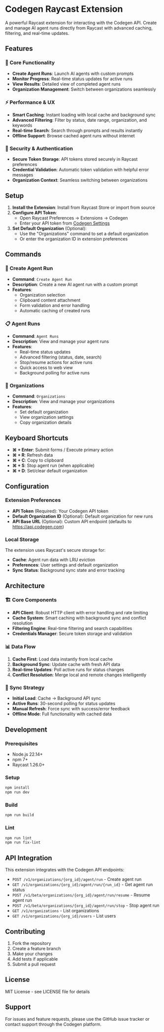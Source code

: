 # Codegen Raycast Extension

A powerful Raycast extension for interacting with the Codegen API. Create and manage AI agent runs directly from Raycast with advanced caching, filtering, and real-time updates.

## Features

### 🚀 **Core Functionality**
- **Create Agent Runs**: Launch AI agents with custom prompts
- **Monitor Progress**: Real-time status updates for active runs
- **View Results**: Detailed view of completed agent runs
- **Organization Management**: Switch between organizations seamlessly

### ⚡ **Performance & UX**
- **Smart Caching**: Instant loading with local cache and background sync
- **Advanced Filtering**: Filter by status, date range, organization, and keywords
- **Real-time Search**: Search through prompts and results instantly
- **Offline Support**: Browse cached agent runs without internet

### 🔐 **Security & Authentication**
- **Secure Token Storage**: API tokens stored securely in Raycast preferences
- **Credential Validation**: Automatic token validation with helpful error messages
- **Organization Context**: Seamless switching between organizations

## Setup

1. **Install the Extension**: Install from Raycast Store or import from source
2. **Configure API Token**: 
   - Open Raycast Preferences → Extensions → Codegen
   - Enter your API token from [Codegen Settings](https://app.codegen.com/settings)
3. **Set Default Organization** (Optional):
   - Use the "Organizations" command to set a default organization
   - Or enter the organization ID in extension preferences

## Commands

### 📝 **Create Agent Run**
- **Command**: `Create Agent Run`
- **Description**: Create a new AI agent run with a custom prompt
- **Features**:
  - Organization selection
  - Clipboard content attachment
  - Form validation and error handling
  - Automatic caching of created runs

### 📋 **Agent Runs**
- **Command**: `Agent Runs`
- **Description**: View and manage your agent runs
- **Features**:
  - Real-time status updates
  - Advanced filtering (status, date, search)
  - Stop/resume actions for active runs
  - Quick access to web view
  - Background polling for active runs

### 🏢 **Organizations**
- **Command**: `Organizations`
- **Description**: View and manage your organizations
- **Features**:
  - Set default organization
  - View organization settings
  - Copy organization details

## Keyboard Shortcuts

- **⌘ + Enter**: Submit forms / Execute primary action
- **⌘ + R**: Refresh data
- **⌘ + C**: Copy to clipboard
- **⌘ + S**: Stop agent run (when applicable)
- **⌘ + D**: Set/clear default organization

## Configuration

### Extension Preferences

- **API Token** (Required): Your Codegen API token
- **Default Organization ID** (Optional): Default organization for new runs
- **API Base URL** (Optional): Custom API endpoint (defaults to https://api.codegen.com)

### Local Storage

The extension uses Raycast's secure storage for:
- **Cache**: Agent run data with LRU eviction
- **Preferences**: User settings and default organization
- **Sync Status**: Background sync state and error tracking

## Architecture

### 🏗️ **Core Components**
- **API Client**: Robust HTTP client with error handling and rate limiting
- **Cache System**: Smart caching with background sync and conflict resolution
- **Filtering Engine**: Real-time filtering and search capabilities
- **Credentials Manager**: Secure token storage and validation

### 📊 **Data Flow**
1. **Cache First**: Load data instantly from local cache
2. **Background Sync**: Update cache with fresh API data
3. **Real-time Updates**: Poll active runs for status changes
4. **Conflict Resolution**: Merge local and remote changes intelligently

### 🔄 **Sync Strategy**
- **Initial Load**: Cache → Background API sync
- **Active Runs**: 30-second polling for status updates
- **Manual Refresh**: Force sync with success/error feedback
- **Offline Mode**: Full functionality with cached data

## Development

### Prerequisites
- Node.js 22.14+
- npm 7+
- Raycast 1.26.0+

### Setup
```bash
npm install
npm run dev
```

### Build
```bash
npm run build
```

### Lint
```bash
npm run lint
npm run fix-lint
```

## API Integration

This extension integrates with the Codegen API endpoints:

- `POST /v1/organizations/{org_id}/agent/run` - Create agent run
- `GET /v1/organizations/{org_id}/agent/run/{run_id}` - Get agent run status
- `POST /v1/beta/organizations/{org_id}/agent/run/resume` - Resume agent run
- `POST /v1/beta/organizations/{org_id}/agent/run/stop` - Stop agent run
- `GET /v1/organizations` - List organizations
- `GET /v1/organizations/{org_id}/users` - List users

## Contributing

1. Fork the repository
2. Create a feature branch
3. Make your changes
4. Add tests if applicable
5. Submit a pull request

## License

MIT License - see LICENSE file for details

## Support

For issues and feature requests, please use the GitHub issue tracker or contact support through the Codegen platform.

